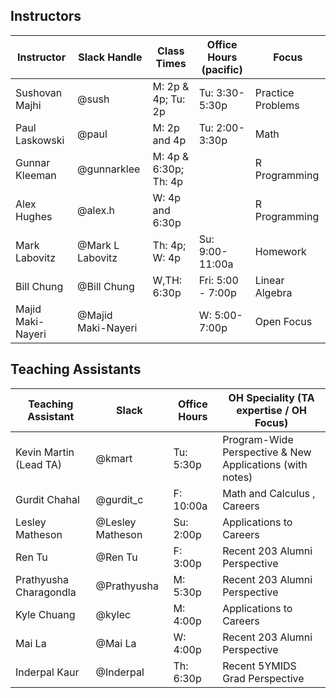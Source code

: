 ## Instructors 

| Instructor                              | Slack Handle       | Class Times           | Office Hours (pacific) | Focus             |
|-----------------------------------------|--------------------|-----------------------|------------------------|-------------------|
| Sushovan Majhi                          | @sush              | M: 2p & 4p; Tu: 2p    | Tu: 3:30-5:30p         | Practice Problems |
| Paul Laskowski                          | @paul              | M: 2p and 4p          | Tu: 2:00-3:30p         | Math              |
| Gunnar Kleeman                          | @gunnarklee        | M: 4p & 6:30p; Th: 4p |                        | R Programming     |
| Alex Hughes                             | @alex.h            | W: 4p and 6:30p       |                        | R Programming     |
| Mark Labovitz                           | @Mark L Labovitz   | Th: 4p; W: 4p         | Su: 9:00-11:00a        | Homework          |
| Bill Chung                              | @Bill Chung        | W,TH: 6:30p           | Fri: 5:00 - 7:00p      | Linear Algebra    |
| Majid Maki-Nayeri                       | @Majid Maki-Nayeri |                       | W: 5:00-7:00p          | Open Focus        | 

## Teaching Assistants

| Teaching Assistant     | Slack            | Office Hours | OH Speciality (TA expertise / OH Focus)                  |
|------------------------|------------------|--------------|----------------------------------------------------------|
| Kevin Martin (Lead TA) | @kmart           | Tu: 5:30p    | Program-Wide Perspective & New Applications (with notes) |
| Gurdit Chahal          | @gurdit_c        | F: 10:00a    | Math and Calculus , Careers                              |
| Lesley Matheson        | @Lesley Matheson | Su: 2:00p    | Applications to Careers                                  |
| Ren Tu                 | @Ren Tu          | F: 3:00p     | Recent 203 Alumni Perspective                            |
| Prathyusha Charagondla | @Prathyusha      | M: 5:30p     | Recent 203 Alumni Perspective                            |
| Kyle Chuang            | @kylec           | M: 4:00p     | Applications to Careers                                  |
| Mai La                 | @Mai La          | W: 4:00p     | Recent 203 Alumni Perspective                            |
| Inderpal Kaur          | @Inderpal        | Th: 6:30p    | Recent 5YMIDS Grad Perspective                           |
